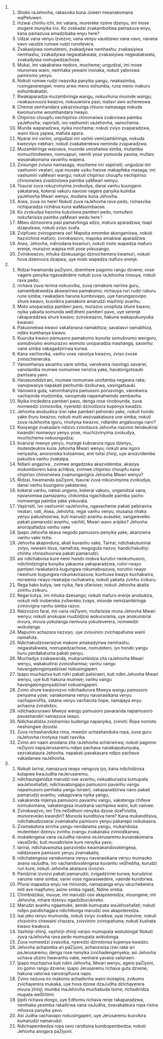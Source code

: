 <ol>
  <li>
    <ol>
      <li>Shoko raJehovha, rakasvika kuna Joweri mwanakomana waPetuweri.</li>
      <li>Inzwai chinhu ichi, imi vatana, murereke nzeve dzenyu, imi mose mugere munyika ino. Ko zvakadai zvakamboitwa pamazuva enyu, kana pamazuva amadzibaba enyu here?</li>
      <li>Udzai vana venyu izvozvo, vana venyu vaudzewo vana vavo, navana vavo vaudze rumwe rudzi runotevera.</li>
      <li>Zvakasiyiwa nomuteteni, zvakadyiwa nemhashu; zvakasiyiwa nemhashu, zvakadyiwa negwatakwata; zvakasiyiwa negwatakwata, zvakadyiwa nomupedzachose.</li>
      <li>Mukai, imi vakabatwa nedoro, mucheme; ungudzai, imi mose munonwa waini, nemhaka yewaini inonaka, nokuti yabviswa pamiromo yenyu.</li>
      <li>Nokuti rumwe rudzi rwasvika panyika yangu, rwakasimba, rusingaverengwi; meno arwo meno eshumba, runa meno makuru eshumbakadzi.</li>
      <li>Rwakaparadza muzambiringa wangu, nokuvhuna muonde wangu; rwakausvuura kwazvo, nokuuwisira pasi; matavi awo acheneswa.</li>
      <li>Chemai semhandara yakazvisunga chiuno namasaga nokuda kwomurume woumhandara hwayo.</li>
      <li>Chipiriso choupfu nechipiriso chinonwiwa zvabviswa paimba yaJehovha; vapirisiti, ivo vashumiri vaJehovha, vanochema.</li>
      <li>Munda waparadzwa, nyika inochema; nokuti zviyo zvaparadzwa, waini itsva yapwa, mafuta apera.</li>
      <li>Nyarai imi varimi, ungudzai imi varimi vemizambiringa, nokuda kwezviyo nebhari; nokuti zvakaberekwa neminda zvaparadzwa.</li>
      <li>Muzambiringa wasvava, muonde unoshaiwa simba, mutamba nomuchindwewo, nomuapuri, nemiti yose yomunda yaoma; mufaro wavanakomana vavanhu wapera.</li>
      <li>Zvisungei zviuno namasaga, mucheme imi vapirisiti; ungudzai imi vashumiri veatari; uyai muvate usiku hwose makapfeka masaga, imi vashumiri vaMwari wangu; nokuti chipiriso choupfu nechipiriso chinonwiwa zvadziviswa paimba yaMwari wenyu.</li>
      <li>Tsaurai zuva rokuzvinyima zvokudya, danai vanhu kuungano yakatarwa, kokerai vakuru navose vagere panyika kuimba yaJehovha Mwari wenyu, mudane kuna Jehovha.</li>
      <li>Aiwa, zuva iro here! Nokuti zuva raJehovha rava pedo, richasvika richiparadza richibva kuna waMasimbaose.</li>
      <li>Ko zvokudya hazvina kubviswa pamberi pedu, nomufaro nokufarisisa paimba yaMwari wedu here !</li>
      <li>Mbeu dzinoorera pasi pamavhinga adzo; matura aparadzwa, tsapi dzaputswa; nokuti zviyo zvafa.</li>
      <li>Zvipfuwo zvinogomera sei! Mapoka emombe akanganiswa, nokuti hazvichina mafuro; zvirokwazvo, mapoka amakwai aparadzwa.</li>
      <li>Aiwa, Jehovha, ndinodana kwamuri, nokuti moto wapedza mafuro erenje, murazvo wapisa miti yose yokusango.</li>
      <li>Zvirokwazvo, mhuka dzokusango dzinochemera kwamuri, nokuti hova dzemvura dzapwa, uye moto wapedza mafuro erenje.</li>
    </ol>
  </li>
  <li>
    <ol>
      <li>Ridzai hwamanda paZiyoni, dzemhere pagomo rangu dzvene; vose vagere panyika ngavadedere nokuti zuva raJehovha rinouya, nokuti rava pedo;</li>
      <li>richava zuva rerima nokusviba, zuva ramakore nerima guru, samambakwedza akawarirwa pamakomo; richauya ruri rudzi rukuru rune simba; rwakadaro haruna kumbovapo, uye harungazovipo shure kwavo, kusvikira pamakore amarudzi mazhinji avanhu.</li>
      <li>Moto unoparadza pamberi pavo, murazvo unopfuta shure kwavo; nyika yakaita somunda weEdheni pamberi pavo, uye serenje rakaparadzwa shure kwavo; zvirokwazvo, hakuna wakapukunyuka kwavari.</li>
      <li>Pakuonekwa kwavo vakafanana namabhiza; savatasvi vamabhiza, ndiko kumhanya kwavo.</li>
      <li>Kuuruka kwavo pamusoro pamakomo kunoita somubvumo wengoro, somubvumo womurazvo womoto unoparadza mashanga, savanhu vane simba vakagadzirirwa kurwa.</li>
      <li>Kana vachisvika, vanhu vose vanotya kwazvo, zviso zvose zvinocheneruka.</li>
      <li>Vanomhanya savanhu vane simba, vanokwira rusvingo savarwi, vanotamba mumwe nomumwe nenzira yake, havatongotsauki pamisara yavo.</li>
      <li>Havasundidzirani, mumwe nomumwe unofamba negwara rake; vanopwanya napakati penhumbi dzokurwa, vasingatsauki.</li>
      <li>Vanowira guta, vanomhanyira pamusoro porusvingo, vanokwira vachipinda mudzimba, vanopinda napamahwindo sembavha.</li>
      <li>Nyika inodedera pamberi pavo, denga rose rinobvunda, zuva nomwedzi zvinosviba, nyeredzi dzinodzora kupenya kwadzo.</li>
      <li>Jehovha anobudisa izwi rake pamberi pehondo yake, nokuti hondo yake ihuru kwazvo; nokuti muiti wezvaakataura une simba; nokuti zuva raJehovha iguru, rinotyisa kwazvo, ndianiko angatsunga naro?</li>
      <li>Kunyange zvakadaro ndizvo zvinotaura Jehovha nazvino tendeukirai kwandiri nomwoyo yenyu yose, muchizvinyima zvokudya, muchichema nokuungudza;</li>
      <li>bvarurai mwoyo yenyu, murege kubvarura nguo dzenyu, mutendeukire kuna Jehovha Mwari wenyu; nokuti ane ngoni nenyasha, anononoka kutsamwa, ane tsitsi zhinji, uye anozvidemba pakuitira vanhu zvakaipa.</li>
      <li>Ndiani angaziva , zvimwe angadzoka akazvidemba, akasiya mukomborero kana achibva, zvimwe chipiriso choupfu kana chipiriso chinonwiwa zvamungavigira Jehovha Mwari wenyu?</li>
      <li>Ridzai, hwamanda paZiyoni, tsaurai zuva rokuzvinyima zvokudya, danai vanhu kuungano yakatarwa;</li>
      <li>kokerai vanhu, natsai ungano, kokerai vakuru, unganidzai vana, navanomwa pamazamu; chikomba ngachibude paimba yacho nomwenga paimba yake yokuvata.</li>
      <li>Vapirisiti, ivo vashumiri vaJehovha, ngavacheme pakati pebiravira neatari, vati, Aiwa, Jehovha, regai vanhu venyu, musaisa nhaka yenyu pakushoorwa, kuti marudzi avanhu avaseke; vangareveiko pakati pamarudzi avanhu, vachiti, Mwari wavo aripiko? Jehovha anoropafadza vanhu vake</li>
      <li>Ipapo Jehovha akava negodo pamusoro penyika yake, akanzwira vanhu vake tsitsi.</li>
      <li>Jehovha akapindura, akati kuvanhu vake, Tarirai, ndichakutumirai zviyo, newaini itsva, namafuta, mugoguta nazvo; handichakuitiyi chinhu chinoshoorwa pakati pamarudzi;</li>
      <li>asi ndichabvisa kure nemi hondo inobva kurutivi rwokumusoro, ndichiidzingira kunyika yakaoma yakaparadzwa, rutivi rwayo pamberi rwakatarira kugungwa rokumabvazuva, norutivi rwayo rweshure kugungwa rokumavirazuva; kunhuwa kwayo kuchakwira, norwema rwayo rwakaipa ruchakwira, nokuti yakaita zvinhu zvikuru.</li>
      <li>Rega hako kutya, iwe nyika, fara ufarisise; nokuti Jehovha akaita zvinhu zvikuru.</li>
      <li>Regai kutya, imi mhuka dzesango; nokuti mafuro erenje anobukira, nokuti miti inobereka zvibereko zvayo, mionde nemizambiringa zvinovigira vanhu simba razvo.</li>
      <li>Naizvozvo farai, imi vana veZiyoni, mufarisise muna Jehovha Mwari wenyu; nokuti anokupai mudzidzisi wokururama, uye anokunisirai mvura, mvura yokutanga nemvura yokuteverera, nomwedzi wokutanga.</li>
      <li>Mapuriro achazara nezviyo, uye zvisviniro zvichapafuma waini namafuta.</li>
      <li>Ndichakudzoseraizve makore amakadyirwa nemhashu, negwatakwata, nomupedzachose, nomuteteni, iyo hondo yangu huru yandakatuma pakati penyu.</li>
      <li>Muchadya zvakawanda, mukarumbidza zita raJehovha Mwari wenyu, wakakuitirai zvinoshamisa; vanhu vangu havangatongonyadziswi nokusingaperi.</li>
      <li>Ipapo muchaziva kuti ndiri pakati paIsiraeri, kuti ndini Jehovha Mwari wenyu, uye kuti hakuna mumwe; vanhu vangu havangatongonyadziswi nokusingaperi.</li>
      <li>Zvino shure kwaizvozvo ndichadurura Mweya wangu pamusoro penyama yose; vanakomana venyu navanasikana venyu vachaporofita, vatana venyu vacharota hope, namajaya enyu achaona zviratidzo;</li>
      <li>ndichadururawo Mweya wangu pamusoro pavaranda napamusoro pavashandiri namazuva iwayo.</li>
      <li>Ndicharatidza zvishamiso kudenga napanyika, zvinoti: Ropa nomoto neshongwe dzoutsi.</li>
      <li>Zuva richashanduka rima, mwedzi uchashanduka ropa, zuva guru raJehovha rinotyisa risati rasvika.</li>
      <li>Zvino ani naani anodana zita raJehovha acharwirwa; nokuti pagomo reZiyoni napaJerusaremu ndipo pachava navakapukunyuka, sezvakataura Jehovha, napakati pavakasara ndipo pachava vakadanwa naJehovha.</li>
    </ol>
  </li>
  <li>
    <ol>
      <li>Nokuti tarirai, namazuva iwayo nenguva iyo, kana ndichidzosa kutapwa kwaJudha neJerusaremu,</li>
      <li>ndichaunganidza marudzi ose avanhu, nokuaburusira kumupata waJehoshafati; ndichavatongapo pamusoro pavanhu vangu napamusoro penhaka yangu Isiraeri, vakaparadzirwa navo pakati pamarudzi avanhu; vakagovana nyika yangu,</li>
      <li>vakakanda mijenya pamusoro pavanhu vangu, vakatenga chifeve nomukomana, vakatengesa musikana vachipiwa waini, kuti vainwe.</li>
      <li>Zvirokwazvo, imi Tire neSidhoni nenyika dzose dzaFirisitia, munoreveiko kwandiri? Munoda kunditsiva here? Kana mukanditsiva, ndichakudzoserai zvamakaita pamisoro yenyu pakarepo nokukasira.</li>
      <li>Zvamakatora sirivha yangu nendarama yangu, mukandoisa mutemberi dzenyu zvinhu zvangu zvakanaka zvinodikanwa,</li>
      <li>mukatengesa vana vaJudha navana veJerusaremu kuvanakomana vavaGiriki, kuti muvabvisire kure nenyika yavo;</li>
      <li>tarirai, ndichavamutsa panzvimbo kwamakandovatengesa, ndidzosere pamisoro yenyu zvamakaita;</li>
      <li>ndichatengesa vanakomana venyu navanasikana venyu mumaoko avana vaJudha, ivo vachandovatengesa kuvanhu veShebha, kurudzi ruri kure, nokuti Jehovha akataura izvozvo.</li>
      <li>Paridzirai izvozvi pakati pamarudzi; zvigadzirirei kurwa; kurudzirai varume vane simba; varwi vose ngavaswedere, vaende kundorwa.</li>
      <li>Pfurai mapadza enyu ive minondo, namapanga enyu okuchekerera miti ave mapfumo; asine simba ngaati, Ndine simba.</li>
      <li>Chimbidzikai, muuye, imi marudzi ose akapoteredza, muungane; imi Jehovha, mhare dzenyu ngadziburukireko.</li>
      <li>Marudzi avanhu ngaamuke, aende kumupata waJehoshafati; nokuti ndipo pandichagara ndichitonga marudzi ose akapoteredza.</li>
      <li>lsai jeko renyu mumunda, nokuti zviyo zvaibva; uyai musvine, nokuti chisviniro chewaini chazara, zvisviniro zvinopafuma; nokuti kushata kwavo kwakura.</li>
      <li>Vazhinji-zhinji, vazhinji-zhinji varipo mumupata wokutonga! Nokuti zuva raJehovha rava pedo mumupata wokutonga.</li>
      <li>Zuva nomwedzi zvasviba, nyeredzi dzinobvisa kupenya kwadzo.</li>
      <li>Jehovha achaomba ari paZiyoni, achanzwisa izwi rake ari paJerusaremu; denga rose nenyika zvichadengenyeka; asi Jehovha uchava utiziro hwavanhu vake, nenhare yavana vaIsiraeri.</li>
      <li>Ipapo muchaziva kuti ndini Jehovha, Mwari wenyu, agere paZiyoni, iro gomo rangu dzvene; ipapo Jerusaremu richava guta dzvene, hakuna vatorwa vanozopfuura napo.</li>
      <li>Zvino nezuva iro makomo achadonha waini inotapira, zvikomo zvichayerera mukaka, uye hova dzose dzaJudha dzichayerera mvura zhinji; mumba maJehovha muchabuda tsime, richadiridza mupata weShitimi.</li>
      <li>Ijipiti richava dongo, uye Edhomu richava renje rakaparadzwa, nemhaka yesimba rakaitirwa vana vaJudha, zvavakateura ropa risina mhosva panyika yavo.</li>
      <li>Asi Judha vachavapo nokusingaperi, uye Jerusaremu kusvikira kumarudzi namarudzi.</li>
      <li>Ndichapembedza ropa ravo randisina kumbopembedza; nokuti Jehovha anogara paZiyoni.</li>
    </ol>
  </li>
</ol>